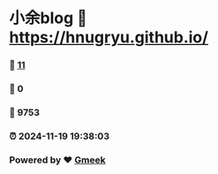 # 小余blog :link: https://hnugryu.github.io/ 
### :page_facing_up: [11](https://hnugryu.github.io//tag.html) 
### :speech_balloon: 0 
### :hibiscus: 9753 
### :alarm_clock: 2024-11-19 19:38:03 
### Powered by :heart: [Gmeek](https://github.com/Meekdai/Gmeek)
